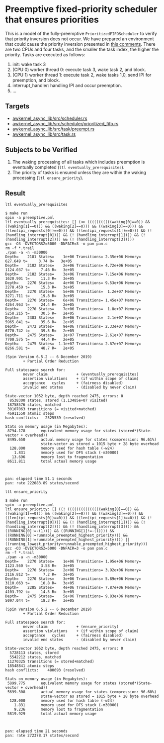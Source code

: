 # Preemptive fixed-priority scheduler that ensures priorities

This is a model of the fully-preemptive `PrioritizedFIFOScheduler` to verify that priority inversion does not occur.
We have prepared an environment that could cause the priority inversion presented in [this comments](https://github.com/tier4/awkernel/pull/255#issuecomment-2556669740).
There are two CPUs and four tasks, and the smaller the task index, the higher the priority.
Tasks are executed as follows:

1. init: wake task 3
2. (CPU 0) worker thread 0: execute task 3, wake task 2, and block.
3. (CPU 1) worker thread 1: execute task 2, wake tasks 1,0, send IPI for preemption, and block.
4. interrupt_handler: handling IPI and occur preemption.
5. ...

## Targets

- [awkernel_async_lib/src/scheduler.rs](../../../../../awkernel_async_lib/src/scheduler.rs)
- [awkernel_async_lib/src/scheduler/prioritized_fifo.rs](../../../../../awkernel_async_lib/src/scheduler/prioritized_fifo.rs)
- [awkernel_async_lib/src/task/preempt.rs](../../../../../awkernel_async_lib/src/task/preempt.rs)
- [awkernel_async_lib/src/task.rs](../../../../../awkernel_async_lib/src/task.rs)

## Subjects to be Verified

1. The waking processing of all tasks which includes preemption is eventually completed (`ltl eventually_prerequisites`).
2. The priority of tasks is ensured unless they are within the waking processing (`ltl ensure_priority`).

## Result

`ltl eventually_prerequisites`

```
$ make run
spin -a preemptive.pml
ltl eventually_prerequisites: [] (<> (((((((((((waking[0]==0)) && ((waking[1]==0))) && ((waking[2]==0))) && ((waking[3]==0))) && ((len(ipi_requests[0])==0))) && ((len(ipi_requests[1])==0))) && (! (handling_interrupt[0]))) && (! (handling_interrupt[1]))) && (! (handling_interrupt[2]))) && (! (handling_interrupt[3]))))
gcc -O3 -DVECTORSZ=5000 -DNFAIR=3 -o pan pan.c
rm -f *.trail
./pan -a -n -m30000
Depth=    2181 States=    1e+06 Transitions= 2.35e+06 Memory=   627.649 t=     3.74 R=   3e+05
Depth=    2182 States=    2e+06 Transitions= 4.72e+06 Memory=  1124.037 t=     7.46 R=   3e+05
Depth=    2182 States=    3e+06 Transitions= 7.15e+06 Memory=  1620.901 t=     11.3 R=   3e+05
Depth=    2270 States=    4e+06 Transitions= 9.53e+06 Memory=  2278.459 t=     15.3 R=   3e+05
Depth=    2270 States=    5e+06 Transitions=  1.2e+07 Memory=  3271.711 t=     19.8 R=   3e+05
Depth=    2270 States=    6e+06 Transitions= 1.45e+07 Memory=  4264.963 t=     24.4 R=   2e+05
Depth=    2270 States=    7e+06 Transitions=  1.8e+07 Memory=  5258.215 t=     30.5 R=   2e+05
Depth=    2383 States=    8e+06 Transitions=  2.1e+07 Memory=  5965.841 t=     35.6 R=   2e+05
Depth=    2472 States=    9e+06 Transitions= 2.33e+07 Memory=  6770.742 t=     39.5 R=   2e+05
Depth=    2475 States=    1e+07 Transitions= 2.61e+07 Memory=  7700.575 t=     44.4 R=   2e+05
Depth=    2475 States=  1.1e+07 Transitions= 2.87e+07 Memory=  8266.581 t=     48.7 R=   2e+05

(Spin Version 6.5.2 -- 6 December 2019)
        + Partial Order Reduction

Full statespace search for:
        never claim             + (eventually_prerequisites)
        assertion violations    + (if within scope of claim)
        acceptance   cycles     + (fairness disabled)
        invalid end states      - (disabled by never claim)

State-vector 1052 byte, depth reached 2475, errors: 0
  8538300 states, stored (1.13485e+07 visited)
 18758576 states, matched
 30107063 transitions (= visited+matched)
 46911550 atomic steps
hash conflicts:   2525539 (resolved)

Stats on memory usage (in Megabytes):
 8794.178       equivalent memory usage for states (stored*(State-vector + overhead))
 8495.650       actual memory usage for states (compression: 96.61%)
                state-vector as stored = 1015 byte + 28 byte overhead
  128.000       memory used for hash table (-w24)
    1.831       memory used for DFS stack (-m30000)
   13.696       memory lost to fragmentation
 8611.811       total actual memory usage



pan: elapsed time 51.1 seconds
pan: rate 222083.89 states/second
```

`ltl ensure_priority`

```
$ make run
spin -a preemptive.pml
ltl ensure_priority: [] ((! (((((((((((((((waking[0]==0)) && ((waking[1]==0))) && ((waking[2]==0))) && ((waking[3]==0))) && ((len(ipi_requests[0])==0))) && ((len(ipi_requests[1])==0))) && (! (handling_interrupt[0]))) && (! (handling_interrupt[1]))) && (! (handling_interrupt[2]))) && (! (handling_interrupt[3]))) && ((RUNNING[0]!=-(1)))) && ((RUNNING[1]!=-(1)))) && ((RUNNING[0]!=runnable_preempted_highest_priority))) && ((RUNNING[1]!=runnable_preempted_highest_priority)))) || ((running_lowest_priority<runnable_preempted_highest_priority)))
gcc -O3 -DVECTORSZ=5000 -DNFAIR=3 -o pan pan.c
rm -f *.trail
./pan -a -n -m30000
Depth=    2270 States=    1e+06 Transitions= 1.95e+06 Memory=  1123.560 t=     3.58 R=   3e+05
Depth=    2270 States=    2e+06 Transitions= 3.92e+06 Memory=  2116.812 t=      7.2 R=   3e+05
Depth=    2270 States=    3e+06 Transitions= 5.89e+06 Memory=  3110.063 t=     10.8 R=   3e+05
Depth=    2285 States=    4e+06 Transitions= 7.87e+06 Memory=  4103.792 t=     14.5 R=   3e+05
Depth=    2475 States=    5e+06 Transitions= 9.83e+06 Memory=  5097.044 t=     18.3 R=   3e+05

(Spin Version 6.5.2 -- 6 December 2019)
        + Partial Order Reduction

Full statespace search for:
        never claim             + (ensure_priority)
        assertion violations    + (if within scope of claim)
        acceptance   cycles     + (fairness disabled)
        invalid end states      - (disabled by never claim)

State-vector 1052 byte, depth reached 2475, errors: 0
  5728113 states, stored
  5542212 states, matched
 11270325 transitions (= stored+matched)
 18548841 atomic steps
hash conflicts:    480693 (resolved)

Stats on memory usage (in Megabytes):
 5899.775       equivalent memory usage for states (stored*(State-vector + overhead))
 5699.308       actual memory usage for states (compression: 96.60%)
                state-vector as stored = 1015 byte + 28 byte overhead
  128.000       memory used for hash table (-w24)
    1.831       memory used for DFS stack (-m30000)
    9.236       memory lost to fragmentation
 5819.929       total actual memory usage



pan: elapsed time 21 seconds
pan: rate 272378.17 states/second
```
